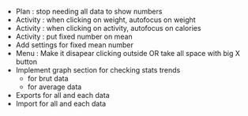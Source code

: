 * Plan : stop needing all data to show numbers
* Activity : when clicking on weight, autofocus on weight
* Activity : when clicking on activity, autofocus on calories 
* Activity : put fixed number on mean
* Add settings for fixed mean number
* Menu : Make it disapear clicking outside OR take all space with big X button
* Implement graph section for checking stats trends
    * for brut data
    * for average data
* Exports for all and each data
* Import for all and each data
